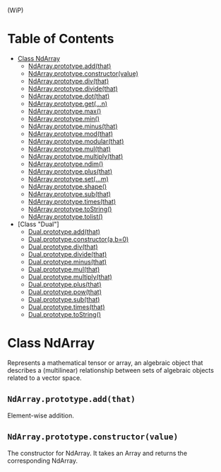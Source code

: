 (WiP)
# Table of Contents
- [Class NdArray](#classndarray)
    - [NdArray.prototype.add(that)](#ndarrayprototypeaddthat)
    - [NdArray.prototype.constructor(value)](#ndarrayprototypeconstructorvalue)
    - [NdArray.prototype.div(that)](#ndarrayprototypedivthat)
    - [NdArray.prototype.divide(that)](#ndarrayprototypedividethat)
    - [NdArray.prototype.dot(that)](#ndarrayprototypedotthat)
    - [NdArray.prototype.get(...n)](#ndarrayprototypegetn)
    - [NdArray.prototype.max()](#ndarrayprototypemax)
    - [NdArray.prototype.min()](#ndarrayprototypemin)
    - [NdArray.prototype.minus(that)](#ndarrayprototypeminusthat)
    - [NdArray.prototype.mod(that)](#ndarrayprototypemodthat)
    - [NdArray.prototype.modular(that)](#ndarrayprototypemodularthat)
    - [NdArray.prototype.mul(that)](#ndarrayprototypemulthat)
    - [NdArray.prototype.multiply(that)](#ndarrayprototypemultiplythat)
    - [NdArray.prototype.ndim()](#ndarrayprototypendim)
    - [NdArray.prototype.plus(that)](#ndarrayprototypeplusthat)
    - [NdArray.prototype.set(...m)](#ndarrayprototypesetm)
    - [NdArray.prototype.shape()](#ndarrayprototypeshape)
    - [NdArray.prototype.sub(that)](#ndarrayprototypesubthat)
    - [NdArray.prototype.times(that)](#ndarrayprototypetimesthat)
    - [NdArray.prototype.toString()](#ndarrayprototypetostring)
    - [NdArray.prototype.tolist()](#ndarrayprototypetolist)
- [Class "Dual"]
    - [Dual.prototype.add(that)](#dualprototypeaddthat)
    - [Dual.prototype.constructor(a,b=0)](#dualprototypeconstructorab0)
    - [Dual.prototype.div(that)](#dualprototypedivthat)
    - [Dual.prototype.divide(that)](#dualprototypedividethat)
    - [Dual.prototype.minus(that)](#dualprototypeminusthat)
    - [Dual.prototype.mul(that)](#dualprototypemulthat)
    - [Dual.prototype.multiply(that)](#dualprototypemultiplythat)
    - [Dual.prototype.plus(that)](#dualprototypeplusthat)
    - [Dual.prototype.pow(that)](#dualprototypepowthat)
    - [Dual.prototype.sub(that)](#dualprototypesubthat)
    - [Dual.prototype.times(that)](#dualprototypetimesthat)
    - [Dual.prototype.toString()](#dualprototypetostring)


# Class NdArray
Represents a mathematical tensor or array, an algebraic object that describes a (multilinear) relationship between sets of algebraic objects related to a vector space. 

## `NdArray.prototype.add(that)`
Element-wise addition.

## `NdArray.prototype.constructor(value)`
The constructor for NdArray. It takes an Array and returns the corresponding NdArray.